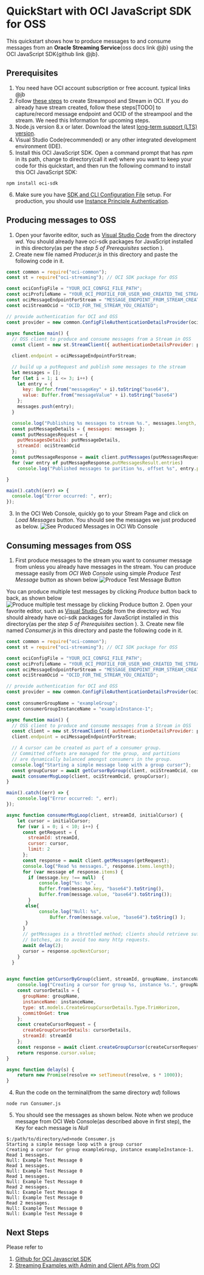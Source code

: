 
# QuickStart with OCI JavaScript SDK for OSS

This quickstart shows how to produce messages to and consume messages from an **Oracle Streaming Service**{oss docs link @jb} using the OCI JavaScript SDK{github link @jb}.

## Prerequisites

1. You need have OCI account subscription or free account. typical links @jb
2. Follow [these steps](https://github.com/mayur-oci/OssJs/blob/main/JavaScript/CreateStream.md) to create Streampool and Stream in OCI. If you do  already have stream created, follow these steps[TODO] to capture/record message endpoint and OCID of the streampool and the stream. We need this Information for upcoming steps.
3. Node.js version 8.x or later. Download the latest [long-term support (LTS) version](https://nodejs.org).  
4. Visual Studio Code(recommended) or any other integrated development environment (IDE).
5. Install this OCI JavaScript SDK.
Open a command prompt that has *npm* in its path, change to directory(call it *wd*)
where you want to keep your code for this quickstart, and then run the following command to install this OCI JavaScript SDK:
```
npm install oci-sdk
```
6. Make sure you have [SDK and CLI Configuration File](https://docs.oracle.com/en-us/iaas/Content/API/Concepts/sdkconfig.htm#SDK_and_CLI_Configuration_File) setup. For production, you should use [Instance Principle Authentication](https://docs.oracle.com/en-us/iaas/Content/Identity/Tasks/callingservicesfrominstances.htm).

## Producing messages to OSS
1. Open your favorite editor, such as [Visual Studio Code](https://code.visualstudio.com) from the directory *wd*. You should already have oci-sdk packages for JavaScript installed in this directory(as per the *step 5 of Prerequisites* section ).
2. Create new file named *Producer.js* in this directory and paste the following code in it.
```JavaScript
const common = require("oci-common");
const st = require("oci-streaming"); // OCI SDK package for OSS

const ociConfigFile = "YOUR_OCI_CONFGI_FILE_PATH";
const ociProfileName = "YOUR_OCI_PROFILE_FOR_USER_WHO_CREATED_THE_STREAM";
const ociMessageEndpointForStream = "MESSAGE_ENDPOINT_FROM_STREAM_CREATION_STEP";
const ociStreamOcid = "OCID_FOR_THE_STREAM_YOU_CREATED";

// provide authentication for OCI and OSS
const provider = new common.ConfigFileAuthenticationDetailsProvider(ociConfigFile, ociProfileName);
  
async function main() {
  // OSS client to produce and consume messages from a Stream in OSS
  const client = new st.StreamClient({ authenticationDetailsProvider: provider });

  client.endpoint = ociMessageEndpointForStream;

  // build up a putRequest and publish some messages to the stream
  let messages = [];
  for (let i = 1; i <= 3; i++) {
    let entry = {
      key: Buffer.from("messageKey" + i).toString("base64"),
      value: Buffer.from("messageValue" + i).toString("base64")
    };
    messages.push(entry);
  }

  console.log("Publishing %s messages to stream %s.", messages.length, ociStreamOcid);
  const putMessageDetails = { messages: messages };
  const putMessagesRequest = {
    putMessagesDetails: putMessageDetails,
    streamId: ociStreamOcid
  };
  const putMessageResponse = await client.putMessages(putMessagesRequest);
  for (var entry of putMessageResponse.putMessagesResult.entries)
    console.log("Published messages to parition %s, offset %s", entry.partition, entry.offset);

}

main().catch((err) => {
  console.log("Error occurred: ", err);
});
```
3. In the OCI Web Console, quickly go to your Stream Page and click on *Load Messages* button. You should see the messages we just produced as below.
![See Produced Messages in OCI Wb Console](https://github.com/mayur-oci/OssJs/blob/main/JavaScript/StreamExampleLoadMessages.png?raw=true)

  
## Consuming messages from OSS
1. First produce messages to the stream you want to consumer message from unless you already have messages in the stream. You can produce message easily from *OCI Web Console* using simple *Produce Test Message* button as shown below
![Produce Test Message Button](https://github.com/mayur-oci/OssJs/blob/main/JavaScript/ProduceButton.png?raw=true)
 
 You can produce multiple test messages by clicking *Produce* button back to back, as shown below
![Produce multiple test message by clicking Produce button](https://github.com/mayur-oci/OssJs/blob/main/JavaScript/ActualProduceMessagePopUp.png?raw=true)
2. Open your favorite editor, such as [Visual Studio Code](https://code.visualstudio.com) from the directory *wd*. You should already have oci-sdk packages for JavaScript installed in this directory(as per the *step 5 of Prerequisites* section ).
3. Create new file named *Consumer.js* in this directory and paste the following code in it.
```JavaScript
const common = require("oci-common");
const st = require("oci-streaming"); // OCI SDK package for OSS

const ociConfigFile = "YOUR_OCI_CONFGI_FILE_PATH";
const ociProfileName = "YOUR_OCI_PROFILE_FOR_USER_WHO_CREATED_THE_STREAM";
const ociMessageEndpointForStream = "MESSAGE_ENDPOINT_FROM_STREAM_CREATION_STEP";
const ociStreamOcid = "OCID_FOR_THE_STREAM_YOU_CREATED";

// provide authentication for OCI and OSS
const provider = new common.ConfigFileAuthenticationDetailsProvider(ociConfigFile, ociProfileName);
  
const consumerGroupName = "exampleGroup";
const consumerGroupInstanceName = "exampleInstance-1";

async function main() {
  // OSS client to produce and consume messages from a Stream in OSS
  const client = new st.StreamClient({ authenticationDetailsProvider: provider });
  client.endpoint = ociMessageEndpointForStream;

  // A cursor can be created as part of a consumer group.
  // Committed offsets are managed for the group, and partitions
  // are dynamically balanced amongst consumers in the group.
  console.log("Starting a simple message loop with a group cursor");
  const groupCursor = await getCursorByGroup(client, ociStreamOcid, consumerGroupName, consumerGroupInstanceName);
  await consumerMsgLoop(client, ociStreamOcid, groupCursor);
}

main().catch((err) => {
    console.log("Error occurred: ", err);
}); 

async function consumerMsgLoop(client, streamId, initialCursor) {
    let cursor = initialCursor;
    for (var i = 0; i < 10; i++) {
      const getRequest = {
        streamId: streamId,
        cursor: cursor,
        limit: 2
      };
      const response = await client.getMessages(getRequest);
      console.log("Read %s messages.", response.items.length);
      for (var message of response.items) {
        if (message.key !== null)  {         
            console.log("%s: %s",
            Buffer.from(message.key, "base64").toString(),
            Buffer.from(message.value, "base64").toString());
        }
       else{
            console.log("Null: %s",
                Buffer.from(message.value, "base64").toString() );
       }
      }
      // getMessages is a throttled method; clients should retrieve sufficiently large message
      // batches, as to avoid too many http requests.
      await delay(2);
      cursor = response.opcNextCursor;
    }
  }
  

async function getCursorByGroup(client, streamId, groupName, instanceName) {
    console.log("Creating a cursor for group %s, instance %s.", groupName, instanceName);
    const cursorDetails = {
      groupName: groupName,
      instanceName: instanceName,
      type: st.models.CreateGroupCursorDetails.Type.TrimHorizon,
      commitOnGet: true
    };
    const createCursorRequest = {
      createGroupCursorDetails: cursorDetails,
      streamId: streamId
    };
    const response = await client.createGroupCursor(createCursorRequest);
    return response.cursor.value;
}

async function delay(s) {
    return new Promise(resolve => setTimeout(resolve, s * 1000));
}
```
4. Run the code on the terminal(from the same directory *wd*) follows 
```
node run Consumer.js
```
5. You should see the messages as shown below. Note when we produce message from OCI Web Console(as described above in first step), the Key for each message is *Null*
```
$:/path/to/directory/wd>node Consumer.js
Starting a simple message loop with a group cursor
Creating a cursor for group exampleGroup, instance exampleInstance-1.
Read 1 messages.
Null: Example Test Message 0
Read 1 messages.
Null: Example Test Message 0
Read 1 messages.
Null: Example Test Message 0
Read 2 messages.
Null: Example Test Message 0
Null: Example Test Message 0
Read 2 messages.
Null: Example Test Message 0
Null: Example Test Message 0
```

## Next Steps
Please refer to

 1. [Github for OCI Javascript SDK](https://github.com/oracle/oci-typescript-sdk)
 2. [Streaming Examples with Admin and Client APIs from OCI](https://github.com/oracle/oci-typescript-sdk/blob/master/examples/javascript/streaming.js)
